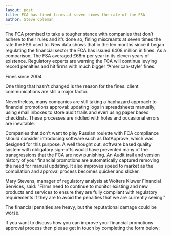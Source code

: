 ```yaml
---
layout: post
title: FCA has fined firms at seven times the rate of the FSA
author: Steve Coleman
---
```

The FCA promised to take a tougher stance with companies that don’t adhere to
their rules and it’s done so, fining miscreants at seven times the rate the FSA
used to. New data shows that in the ten months since it began regulating the
financial sector the FCA has issued £408 million in fines. As a comparison, The
FSA averaged £68m per year in its eleven years of existence. Regulatory experts
are warning the FCA will continue levying record penalties and hit firms with
much bigger “American-style” fines.
<!--more-->
Fines since 2004

One thing that hasn't changed is the reason for the fines: client
communications are still a major factor.

Nevertheless, many companies are still taking a haphazard approach to financial
promotions approval: updating logs in spreadsheets manually, using email
inboxes to store audit trails and even using paper based checklists. These
processes are riddled with holes and occasional errors are inevitable.

Companies that don’t want to play Russian roulette with FCA compliance should
consider introducing software such as DotApprove, which was designed for this
purpose. A well thought out, software based quality system with obligatory
sign-offs would have prevented many of the transgressions that the FCA are now
punishing. An Audit trail and version history of your financial promotions are
automatically captured removing the need for manual updating. It also improves
speed to market as the compilation and approval process becomes quicker and
slicker.

Mary Stevens, manager of regulatory analysis at Wolters Kluwer Financial
Services, said: "Firms need to continue to monitor existing and new products
and services to ensure they are fully compliant with regulatory requirements if
they are to avoid the penalties that we are currently seeing."

The financial penalties are heavy, but the reputational damage could be worse.

If you want to discuss how you can improve your financial promotions approval
process then please get in touch by completing the form below:
